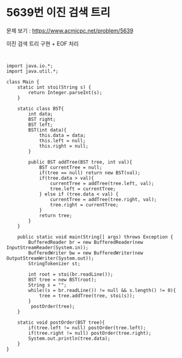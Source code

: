 # 5639번 이진 검색 트리

문제 보기 : <https://www.acmicpc.net/problem/5639>

이진 검색 트리 구현 + EOF 처리

<pre><code>

import java.io.*;
import java.util.*;

class Main {
    static int stoi(String s) {
        return Integer.parseInt(s);
    }

    static class BST{
        int data;
        BST right;
        BST left;
        BST(int data){
            this.data = data;
            this.left = null;
            this.right = null;
        }

        public BST addTree(BST tree, int val){
            BST currentTree = null;
            if(tree == null) return new BST(val);
            if(tree.data > val){
                currentTree = addTree(tree.left, val);
                tree.left = currentTree;
            } else if (tree.data < val) {
                currentTree = addTree(tree.right, val);
                tree.right = currentTree;
            }
            return tree;
        }
    }

    public static void main(String[] args) throws Exception {
        BufferedReader br = new BufferedReader(new InputStreamReader(System.in));
        BufferedWriter bw = new BufferedWriter(new OutputStreamWriter(System.out));
        StringTokenizer st;

        int root = stoi(br.readLine());
        BST tree = new BST(root);
        String s = "";
        while((s = br.readLine()) != null && s.length() != 0){
            tree = tree.addTree(tree, stoi(s));
        }
         postOrder(tree);
    }

    static void postOrder(BST tree){
        if(tree.left != null) postOrder(tree.left);
        if(tree.right != null) postOrder(tree.right);
        System.out.println(tree.data);
    }
}

</code></pre>